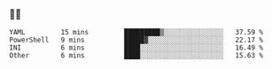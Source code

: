 ### 👨‍💻

<!--START_SECTION:waka-->

```text
YAML         15 mins         █████████▒░░░░░░░░░░░░░░░   37.59 %
PowerShell   9 mins          █████▓░░░░░░░░░░░░░░░░░░░   22.17 %
INI          6 mins          ████░░░░░░░░░░░░░░░░░░░░░   16.49 %
Other        6 mins          ████░░░░░░░░░░░░░░░░░░░░░   15.63 %
```

<!--END_SECTION:waka-->
